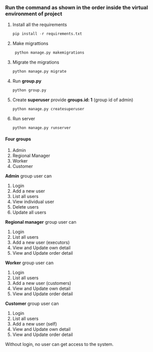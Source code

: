 ### Run the command as shown in the order inside the virtual environment of project
1. Install all the requirements
    ```python
    pip install -r requirements.txt
2. Make migrattions
    ```python
     python manage.py makemigrations
3. Migrate the migrations
    ```python
    python manage.py migrate
4. Run **group.py**
    ```python
    python group.py
5. Create **superuser** provide **groups.id: 1** (group id of admin)
    ```python
    python manage.py createsuperuser
6. Run server
    ```python
    python manage.py runserver

#### Four groups
1. Admin
2. Regional Manager
3. Worker
4. Customer

**Admin** group user can 
1. Login
2. Add a new user
3. List all users
4. View individual user
5. Delete users
6. Update all users


**Regional manager** group user can
1. Login
2. List all users
3. Add a new user (executors)
4. View and Update own detail
5. View and Update order detail


**Worker** group user can
1. Login
2. List all users
3. Add a new user (customers)
4. View and Update own detail
5. View and Update order detail


**Customer** group user can
1. Login
2. List all users
3. Add a new user (self)
4. View and Update own detail
5. View and Update order detail


Without login, no user can get access to the system.
